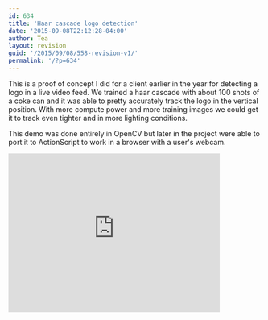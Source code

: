 ```yaml
---
id: 634
title: 'Haar cascade logo detection'
date: '2015-09-08T22:12:28-04:00'
author: Tea
layout: revision
guid: '/2015/09/08/558-revision-v1/'
permalink: '/?p=634'
---
```


This is a proof of concept I did for a client earlier in the year for detecting a logo in a live video feed. We trained a haar cascade with about 100 shots of a coke can and it was able to pretty accurately track the logo in the vertical position. With more compute power and more training images we could get it to track even tighter and in more lighting conditions.

This demo was done entirely in OpenCV but later in the project were able to port it to ActionScript to work in a browser with a user's webcam.

<iframe allowfullscreen="" frameborder="0" height="315" loading="lazy" src="https://www.youtube.com/embed/NOARIVlE5wo" width="420"></iframe>